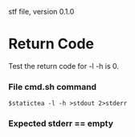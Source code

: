 stf file, version 0.1.0

# Return Code

Test the return code for -l -h is 0.

### File cmd.sh command

~~~
$statictea -l -h >stdout 2>stderr
~~~

### Expected stderr == empty

